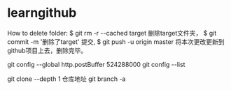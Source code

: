 # learngithub

How to delete folder:
$ git rm -r --cached target  删除target文件夹，
$ git commit -m '删除了target'  提交,
$ git push -u origin master 将本次更改更新到github项目上去，删除完毕。



git config --global http.postBuffer 524288000
git config --list



git clone --depth 1 仓库地址
git branch -a
